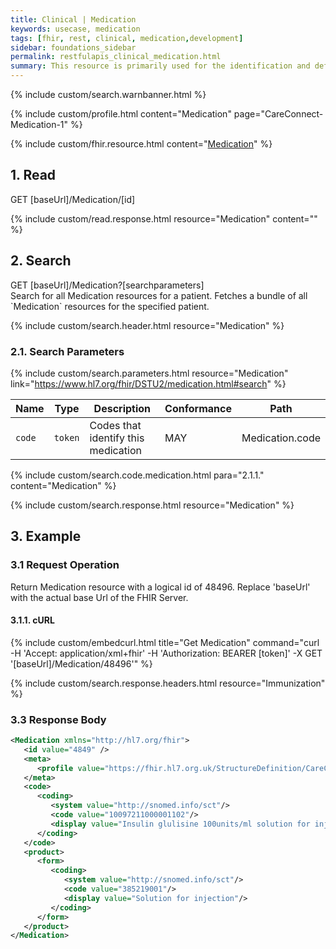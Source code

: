 ```yaml
---
title: Clinical | Medication
keywords: usecase, medication
tags: [fhir, rest, clinical, medication,development]
sidebar: foundations_sidebar
permalink: restfulapis_clinical_medication.html
summary: This resource is primarily used for the identification and definition of a medication. It covers the ingredients and the packaging for a medication.
---
```

{% include custom/search.warnbanner.html %}

{% include custom/profile.html content="Medication" page="CareConnect-Medication-1" %}

{% include custom/fhir.resource.html content="[Medication](https://www.hl7.org/fhir/DSTU2/medication.html)" %}

## 1. Read ##

<div markdown="span" class="alert alert-success" role="alert">
GET [baseUrl]/Medication/[id]</div>

{% include custom/read.response.html resource="Medication" content="" %}

## 2. Search ##

<div markdown="span" class="alert alert-success" role="alert">
GET [baseUrl]/Medication?[searchparameters]</div>
Search for all Medication resources for a patient. Fetches a bundle of all `Medication` resources for the specified patient.

{% include custom/search.header.html resource="Medication" %}

### 2.1. Search Parameters ###

{% include custom/search.parameters.html resource="Medication"     link="https://www.hl7.org/fhir/DSTU2/medication.html#search" %}

| Name | Type | Description | Conformance | Path |
|------|------|-------------|-------|------|
| `code` | `token` | 	Codes that identify this medication | MAY | Medication.code |

{% include custom/search.code.medication.html para="2.1.1." content="Medication" %}

{% include custom/search.response.html resource="Medication" %}

## 3. Example ##

### 3.1 Request Operation ###

Return Medication resource with a logical id of 48496. Replace 'baseUrl' with the actual base Url of the FHIR Server.

#### 3.1.1. cURL ####

{% include custom/embedcurl.html title="Get Medication" command="curl -H 'Accept: application/xml+fhir' -H 'Authorization: BEARER [token]' -X GET  '[baseUrl]/Medication/48496'" %}

{% include custom/search.response.headers.html resource="Immunization" %}

### 3.3 Response Body ###

```xml
<Medication xmlns="http://hl7.org/fhir">
   <id value="4849" />
   <meta>
      <profile value="https://fhir.hl7.org.uk/StructureDefinition/CareConnect-Medication-1"/>
   </meta>
   <code>
      <coding>
         <system value="http://snomed.info/sct"/>
         <code value="10097211000001102"/>
         <display value="Insulin glulisine 100units/ml solution for injection 3ml pre-filled disposable devices"/>
      </coding>
   </code>
   <product>
      <form>
         <coding>
            <system value="http://snomed.info/sct"/>
            <code value="385219001"/>
            <display value="Solution for injection"/>
         </coding>
      </form>
   </product>
</Medication>
```
